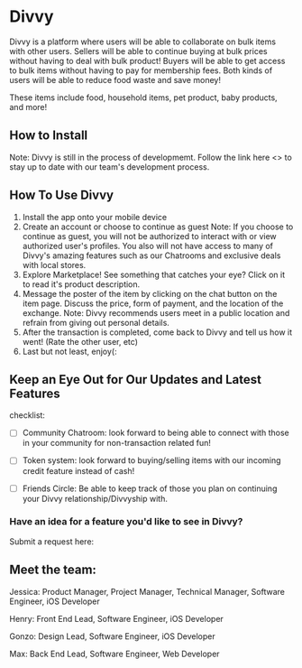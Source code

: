 # Divvy 

Divvy is a platform where users will be able to collaborate on bulk items with other users. Sellers will be able to continue buying at bulk prices without having to deal with bulk product! Buyers will be able to get access to bulk items without having to pay for membership fees. Both kinds of users will be able to reduce food waste and save money! 

These items include food, household items, pet product, baby products, and more! 

## How to Install 
Note: Divvy is still in the process of developmemt. Follow the link here <> to stay up to date with our team's development process. 

## How To Use Divvy 
1. Install the app onto your mobile device 
2. Create an account or choose to continue as guest
Note: If you choose to continue as guest, you will not be authorized to interact with or view authorized user's profiles. You also will not have access to many of Divvy's amazing features such as our Chatrooms and exclusive deals with local stores. 
3. Explore Marketplace! See something that catches your eye? Click on it to read it's product description. 
4. Message the poster of the item by clicking on the chat button on the item page. Discuss the price, form of payment, and the location of the exchange. 
Note: Divvy recommends users meet in a public location and refrain from giving out personal details. 
5. After the transaction is completed, come back to Divvy and tell us how it went! (Rate the other user, etc)
6. Last but not least, enjoy(:

## Keep an Eye Out for Our Updates and Latest Features 
checklist:

- [ ] Community Chatroom: look forward to being able to connect with those in your community for non-transaction related fun! 

- [ ] Token system: look forward to buying/selling items with our incoming credit feature instead of cash! 

- [ ]  Friends Circle: Be able to keep track of those you plan on continuing your Divvy relationship/Divvyship with.

### Have an idea for a feature you'd like to see in Divvy? 
Submit a request here: <link> 

## Meet the team: 
Jessica: Product Manager, Project Manager, Technical Manager, Software Engineer, iOS Developer

Henry: Front End Lead, Software Engineer, iOS Developer 

Gonzo: Design Lead, Software Engineer, iOS Developer 

Max: Back End Lead, Software Engineer, Web Developer 



